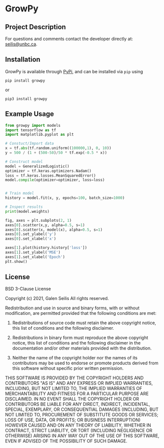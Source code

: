 # GrowPy

## Project Description

For questions and comments contact the developer directly at: <seilis@unbc.ca>.


## Installation
GrowPy is available through [PyPi](https://pypi.org/project/growpy/), and can be installed via `pip` using
```
pip install growpy
```
or 
```
pip3 install growpy
```

## Example Usage

```python
from growpy import models
import tensorflow as tf
import matplotlib.pyplot as plt

# Constuct/Import data
x = tf.abs(tf.random.uniform((100000,1), 0, 10))
y = 500 / (1 + (500-50)/50 * tf.exp(-0.5 * x))

# Construct model
model = GeneralizedLogistic()
optimizer = tf.keras.optimizers.Nadam()
loss = tf.keras.losses.MeanSquaredError()
model.compile(optimizer=optimizer, loss=loss)


# Train model
history = model.fit(x, y, epochs=100, batch_size=1000)

# Inspect results
print(model.weights)

fig, axes = plt.subplots(2, 1)
axes[0].scatter(x,y, alpha=0.5, s=1)
axes[0].scatter(x, model(x), alpha=0.5, s=1)
axes[0].set_ylabel('y')
axes[0].set_xlabel('x')

axes[1].plot(history.history['loss'])
axes[1].set_ylabel('MSE')
axes[1].set_xlabel('Epoch')
plt.show()
```

## License

BSD 3-Clause License

Copyright (c) 2021, Galen Seilis
All rights reserved.

Redistribution and use in source and binary forms, with or without
modification, are permitted provided that the following conditions are met:

1. Redistributions of source code must retain the above copyright notice, this
   list of conditions and the following disclaimer.

2. Redistributions in binary form must reproduce the above copyright notice,
   this list of conditions and the following disclaimer in the documentation
   and/or other materials provided with the distribution.

3. Neither the name of the copyright holder nor the names of its
   contributors may be used to endorse or promote products derived from
   this software without specific prior written permission.

THIS SOFTWARE IS PROVIDED BY THE COPYRIGHT HOLDERS AND CONTRIBUTORS "AS IS"
AND ANY EXPRESS OR IMPLIED WARRANTIES, INCLUDING, BUT NOT LIMITED TO, THE
IMPLIED WARRANTIES OF MERCHANTABILITY AND FITNESS FOR A PARTICULAR PURPOSE ARE
DISCLAIMED. IN NO EVENT SHALL THE COPYRIGHT HOLDER OR CONTRIBUTORS BE LIABLE
FOR ANY DIRECT, INDIRECT, INCIDENTAL, SPECIAL, EXEMPLARY, OR CONSEQUENTIAL
DAMAGES (INCLUDING, BUT NOT LIMITED TO, PROCUREMENT OF SUBSTITUTE GOODS OR
SERVICES; LOSS OF USE, DATA, OR PROFITS; OR BUSINESS INTERRUPTION) HOWEVER
CAUSED AND ON ANY THEORY OF LIABILITY, WHETHER IN CONTRACT, STRICT LIABILITY,
OR TORT (INCLUDING NEGLIGENCE OR OTHERWISE) ARISING IN ANY WAY OUT OF THE USE
OF THIS SOFTWARE, EVEN IF ADVISED OF THE POSSIBILITY OF SUCH DAMAGE.
